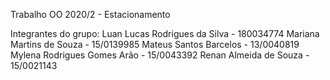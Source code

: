 
Trabalho OO 2020/2 - Estacionamento

Integrantes do grupo:
Luan Lucas Rodrigues da Silva - 180034774
Mariana Martins de Souza - 15/0139985
Mateus Santos Barcelos - 13/0040819
Mylena Rodrigues Gomes Arão - 15/0043392
Renan Almeida de Souza - 15/0021143

